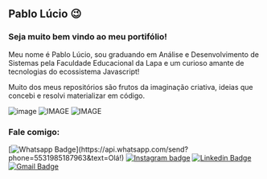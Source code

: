 ## Pablo Lúcio :wink: 

### Seja muito bem vindo ao meu portifólio!

Meu nome é Pablo Lúcio, sou graduando em Análise e Desenvolvimento de Sistemas pela Faculdade Educacional da Lapa e um curioso amante de tecnologias do ecossistema Javascript!

Muito dos meus repositórios são frutos da imaginação criativa, ideias que concebi e resolvi materializar em código.

![image](https://media.giphy.com/media/mEKS8JJH8NM4QJ8t7g/giphy.gif)
![IMAGE](https://media.giphy.com/media/ZcWORLvIidxSyOmrNv/giphy.gif)
![IMAGE](https://media.giphy.com/media/llHvxCvNQbkDYxm5ql/giphy.gif)

### Fale comigo:

[![Whatsapp Badge](https://img.shields.io/badge/-Whatsapp-4CA143?style=flat-square&labelColor=4CA143&logo=whatsapp&logoColor=white&link=https://api.whatsapp.com/send?phone=5585992681698&text=Olá!)](https://api.whatsapp.com/send?phone=5531985187963&text=Olá!)
[![Instagram badge](https://img.shields.io/badge/-Instagram-dc5273?style=flat-square&logo=Instagram&logoColor=white&link=https://www.instagram.com/pablolucio19)](https://www.instagram.com/pablolucio19)
[![Linkedin Badge](https://img.shields.io/badge/-LinkedIn-blue?style=flat-square&logo=Linkedin&logoColor=white&link=https://www.linkedin.com/in/pablo-santana-76b521156/)](https://www.linkedin.com/in/pablo-santana-76b521156/)
[![Gmail Badge](https://img.shields.io/badge/-Gmail-c14438?style=flat-square&logo=Gmail&logoColor=white&link=mailto:pablojmde@gmail.com)](mailto:pablojmde@gmail.com)
